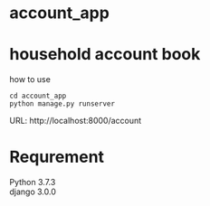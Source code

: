# account_app

# household account book

how to use

``` command prompt
cd account_app
python manage.py runserver
```
URL: http://localhost:8000/account

# Requrement<br>
Python 3.7.3<br>
django 3.0.0
